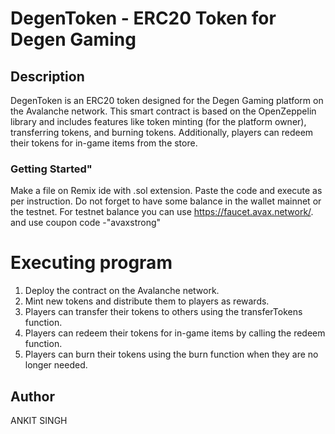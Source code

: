 # DegenToken - ERC20 Token for Degen Gaming

## Description
DegenToken is an ERC20 token designed for the Degen Gaming platform on the Avalanche network. This smart contract is based on the OpenZeppelin library and includes features like token minting (for the platform owner), transferring tokens, and burning tokens. Additionally, players can redeem their tokens for in-game items from the store.

### Getting Started"
Make a file on Remix ide with .sol extension. Paste the code and execute as per instruction. Do not forget to have some balance in the wallet mainnet or the testnet. For testnet balance you can use https://faucet.avax.network/. and use coupon code -"avaxstrong"

# Executing program

1. Deploy the contract on the Avalanche network.
3. Mint new tokens and distribute them to players as rewards.
4. Players can transfer their tokens to others using the transferTokens function.
5. Players can redeem their tokens for in-game items by calling the redeem function.
6. Players can burn their tokens using the burn function when they are no longer needed.

## Author
ANKIT SINGH
